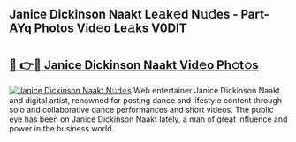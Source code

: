 ## Janice Dickinson Naakt Le𝚊k𝚎d N𝚞𝚍es - Part-AYq Photos Vid𝚎o Le𝚊ks V0DlT

# <h2><a href="http://fb3xek.evod.top/?m=Janice+Dickinson+Naakt">🔗 👉🔴 Janice Dickinson Naakt Vid𝚎o Ph𝚘t𝚘s</a></h2>

[![Janice Dickinson Naakt N𝚞d𝚎s](https://i.imgur.com/8V9OHl7.gif)](http://fb3xek.evod.top/?m=Janice+Dickinson+Naakt)
Web entertainer Janice Dickinson Naakt and digital artist, renowned for posting dance and lifestyle content through solo and collaborative dance performances and short videos. The public eye has been on Janice Dickinson Naakt lately, a man of great influence and power in the business world. 
